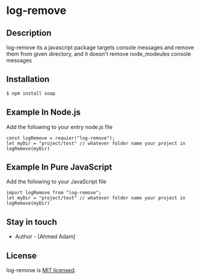 # log-remove

## Description

log-remove its a javascript package targets console messages and remove them from given directory, and it doesn't remove node_modeules console messages

## Installation

```bash
$ npm install soap
```

## Example In Node.js

Add the following to your entry node.js file

```
const logRemove = requier("log-remove");
let myDir = "project/test" // whatever folder name your project in
logRemove(myDir)
```

## Example In Pure JavaScript

Add the following to your JavaScript file

```
import logRemove from "log-remove";
let myDir = "project/test" // whatever folder name your project in
logRemove(myDir)
```

## Stay in touch

- Author - [Ahmed Adam]

## License

log-remove is [MIT licensed](LICENSE).
